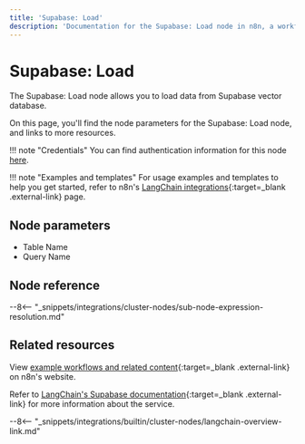 ```yaml
---
title: 'Supabase: Load'
description: 'Documentation for the Supabase: Load node in n8n, a workflow automation platform. Includes details of operations and configuration, and links to examples and credentials information.'
---
```


# Supabase: Load

The Supabase: Load node allows you to load data from Supabase vector database.

On this page, you'll find the node parameters for the Supabase: Load node, and links to more resources.

!!! note "Credentials"
    You can find authentication information for this node [here](/integrations/builtin/credentials/supabase/).

!!! note "Examples and templates"
	For usage examples and templates to help you get started, refer to n8n's [LangChain integrations](https://n8n.io/integrations/supabase-load/){:target=_blank .external-link} page.
	
## Node parameters

* Table Name
* Query Name

## Node reference

--8<-- "_snippets/integrations/cluster-nodes/sub-node-expression-resolution.md"

## Related resources

View [example workflows and related content](https://n8n.io/integrations/supabase-load/){:target=_blank .external-link} on n8n's website.

Refer to [LangChain's Supabase documentation](https://js.langchain.com/docs/modules/data_connection/vectorstores/integrations/supabase){:target=_blank .external-link} for more information about the service.

--8<-- "_snippets/integrations/builtin/cluster-nodes/langchain-overview-link.md"
